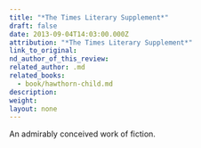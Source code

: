 ```yaml
---
title: "*The Times Literary Supplement*"
draft: false
date: 2013-09-04T14:03:00.000Z
attribution: "*The Times Literary Supplement*"
link_to_original:
nd_author_of_this_review:
related_author: .md
related_books:
  - book/hawthorn-child.md
description:
weight:
layout: none
---
```

An admirably conceived work of fiction.

